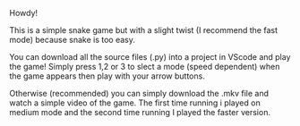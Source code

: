 Howdy!

This is a simple snake game but with a slight twist (I recommend the fast mode) because snake is too easy.

You can download all the source files (.py) into a project in VScode and play the game!
Simply press 1,2 or 3 to slect a mode (speed dependent) when the game appears then play with your arrow buttons.

Otherwise (recommended) you can simply download the .mkv file and watch a simple video of the game. The first time running i played on medium mode and the second time running I played the faster version.
